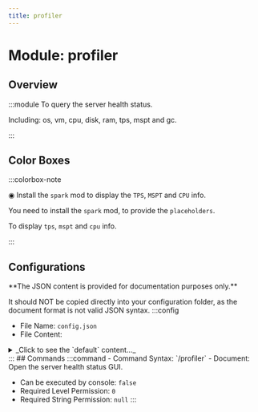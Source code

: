 ```yaml
---
title: profiler
---
```



# Module: profiler

## Overview
:::module
  To query the server health status.
  
  Including: os, vm, cpu, disk, ram, tps, mspt and gc.


:::
## Color Boxes

:::colorbox-note

  ◉ Install the `spark` mod to display the `TPS`, `MSPT` and `CPU` info.
  
  You need to install the `spark` mod, to provide the `placeholders`.
  
  To display `tps`, `mspt` and `cpu` info.


:::

## Configurations
<Admonition type="warning" icon="" title="">
**The JSON content is provided for documentation purposes only.**

It should NOT be copied directly into your configuration folder, as the document format is not valid JSON syntax.
</Admonition>
:::config
- File Name: `config.json`
- File Content: 
<details>

<summary>_Click to see the `default` content..._</summary>

```json showLineNumbers title="config/fuji/modules/profiler/config.json"
{
  "file_system": {
    "blacklisted_filesystem": [
      ".*firmware.*",
      ".*systemd.*",
      ".*/proc.*",
      ".*/boot.*",
      ".*/run.*"
    ]
  }
}
```
</details>
:::
## Commands
:::command
- Command Syntax: `/profiler`
- Document:   Open the server health status GUI.


- Can be executed by console: `false`
- Required Level Permission: `0`
- Required String Permission: `null`
:::
